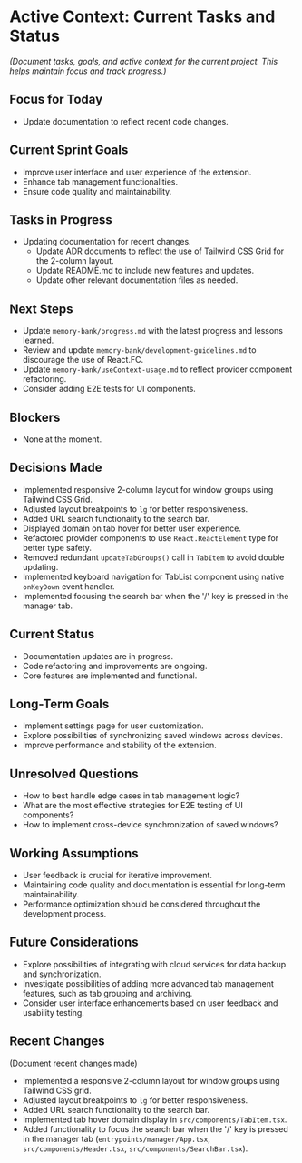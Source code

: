# Active Context: Current Tasks and Status

_(Document tasks, goals, and active context for the current project. This helps maintain focus and track progress.)_

## Focus for Today

- Update documentation to reflect recent code changes.

## Current Sprint Goals

- Improve user interface and user experience of the extension.
- Enhance tab management functionalities.
- Ensure code quality and maintainability.

## Tasks in Progress

- Updating documentation for recent changes.
  - Update ADR documents to reflect the use of Tailwind CSS Grid for the 2-column layout.
  - Update README.md to include new features and updates.
  - Update other relevant documentation files as needed.

## Next Steps

- Update `memory-bank/progress.md` with the latest progress and lessons learned.
- Review and update `memory-bank/development-guidelines.md` to discourage the use of React.FC.
- Update `memory-bank/useContext-usage.md` to reflect provider component refactoring.
- Consider adding E2E tests for UI components.

## Blockers

- None at the moment.

## Decisions Made

- Implemented responsive 2-column layout for window groups using Tailwind CSS Grid.
- Adjusted layout breakpoints to `lg` for better responsiveness.
- Added URL search functionality to the search bar.
- Displayed domain on tab hover for better user experience.
- Refactored provider components to use `React.ReactElement` type for better type safety.
- Removed redundant `updateTabGroups()` call in `TabItem` to avoid double updating.
- Implemented keyboard navigation for TabList component using native `onKeyDown` event handler.
- Implemented focusing the search bar when the '/' key is pressed in the manager tab.

## Current Status

- Documentation updates are in progress.
- Code refactoring and improvements are ongoing.
- Core features are implemented and functional.

## Long-Term Goals

- Implement settings page for user customization.
- Explore possibilities of synchronizing saved windows across devices.
- Improve performance and stability of the extension.

## Unresolved Questions

- How to best handle edge cases in tab management logic?
- What are the most effective strategies for E2E testing of UI components?
- How to implement cross-device synchronization of saved windows?

## Working Assumptions

- User feedback is crucial for iterative improvement.
- Maintaining code quality and documentation is essential for long-term maintainability.
- Performance optimization should be considered throughout the development process.

## Future Considerations

- Explore possibilities of integrating with cloud services for data backup and synchronization.
- Investigate possibilities of adding more advanced tab management features, such as tab grouping and archiving.
- Consider user interface enhancements based on user feedback and usability testing.

## Recent Changes

(Document recent changes made)

- Implemented a responsive 2-column layout for window groups using Tailwind CSS grid.
- Adjusted layout breakpoints to `lg` for better responsiveness.
- Added URL search functionality to the search bar.
- Implemented tab hover domain display in `src/components/TabItem.tsx`.
- Added functionality to focus the search bar when the '/' key is pressed in the manager tab (`entrypoints/manager/App.tsx`, `src/components/Header.tsx`, `src/components/SearchBar.tsx`).
